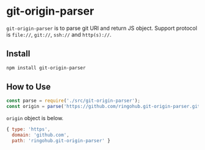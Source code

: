 # git-origin-parser

`git-origin-parser` is to parse git URI and return JS object.
Support protocol is `file://`, `git://`, `ssh://` and `http(s)://`.

## Install

```bash
npm install git-origin-parser
```


## How to Use

```js
const parse = require('./src/git-origin-parser');
const origin = parse('https://github.com/ringohub.git-origin-parser.git');
```

`origin` object is below.

```js
{ type: 'https',
  domain: 'github.com',
  path: 'ringohub.git-origin-parser' }
```
